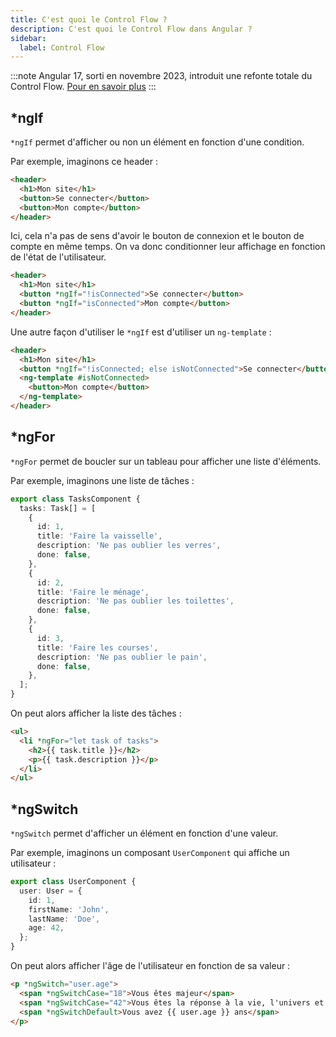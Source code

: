 ```yaml
---
title: C'est quoi le Control Flow ?
description: C'est quoi le Control Flow dans Angular ?
sidebar:
  label: Control Flow
---
```


:::note
Angular 17, sorti en novembre 2023, introduit une refonte totale du Control Flow. [Pour en savoir plus](https://blog.angular.io/meet-angulars-new-control-flow-a02c6eee7843)
:::

## *ngIf

`*ngIf` permet d'afficher ou non un élément en fonction d'une condition.

Par exemple, imaginons ce header :

```html
<header>
  <h1>Mon site</h1>
  <button>Se connecter</button>
  <button>Mon compte</button>
</header>
```

Ici, cela n'a pas de sens d'avoir le bouton de connexion et le bouton de compte en même temps. On va donc conditionner leur affichage en fonction de l'état de l'utilisateur.

```html
<header>
  <h1>Mon site</h1>
  <button *ngIf="!isConnected">Se connecter</button>
  <button *ngIf="isConnected">Mon compte</button>
</header>
```

Une autre façon d'utiliser le `*ngIf` est d'utiliser un `ng-template` :

```html
<header>
  <h1>Mon site</h1>
  <button *ngIf="!isConnected; else isNotConnected">Se connecter</button>
  <ng-template #isNotConnected>
    <button>Mon compte</button>
  </ng-template>
</header>
```

## *ngFor

`*ngFor` permet de boucler sur un tableau pour afficher une liste d'éléments.

Par exemple, imaginons une liste de tâches :

```ts
export class TasksComponent {
  tasks: Task[] = [
    {
      id: 1,
      title: 'Faire la vaisselle',
      description: 'Ne pas oublier les verres',
      done: false,
    },
    {
      id: 2,
      title: 'Faire le ménage',
      description: 'Ne pas oublier les toilettes',
      done: false,
    },
    {
      id: 3,
      title: 'Faire les courses',
      description: 'Ne pas oublier le pain',
      done: false,
    },
  ];
}
```

On peut alors afficher la liste des tâches :

```html
<ul>
  <li *ngFor="let task of tasks">
    <h2>{{ task.title }}</h2>
    <p>{{ task.description }}</p>
  </li>
</ul>
```

## *ngSwitch

`*ngSwitch` permet d'afficher un élément en fonction d'une valeur.

Par exemple, imaginons un composant `UserComponent` qui affiche un utilisateur :

```ts
export class UserComponent {
  user: User = {
    id: 1,
    firstName: 'John',
    lastName: 'Doe',
    age: 42,
  };
}
```

On peut alors afficher l'âge de l'utilisateur en fonction de sa valeur :

```html
<p *ngSwitch="user.age">
  <span *ngSwitchCase="18">Vous êtes majeur</span>
  <span *ngSwitchCase="42">Vous êtes la réponse à la vie, l'univers et tout le reste</span>
  <span *ngSwitchDefault>Vous avez {{ user.age }} ans</span>
</p>
```

